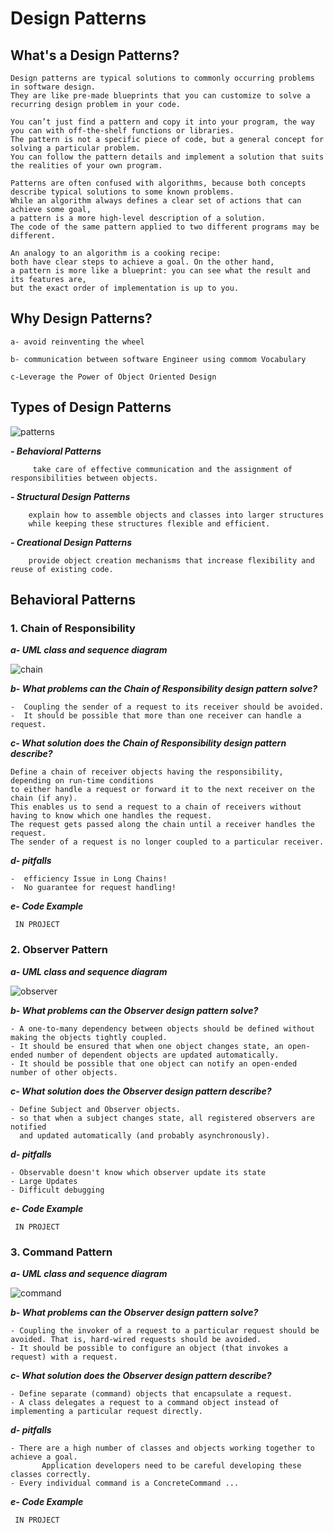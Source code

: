 # Design Patterns

## What's a Design Patterns?

	Design patterns are typical solutions to commonly occurring problems in software design. 
	They are like pre-made blueprints that you can customize to solve a recurring design problem in your code.

	You can’t just find a pattern and copy it into your program, the way you can with off-the-shelf functions or libraries. 
	The pattern is not a specific piece of code, but a general concept for solving a particular problem. 
	You can follow the pattern details and implement a solution that suits the realities of your own program.

	Patterns are often confused with algorithms, because both concepts describe typical solutions to some known problems. 
	While an algorithm always defines a clear set of actions that can achieve some goal,
	a pattern is a more high-level description of a solution. 
	The code of the same pattern applied to two different programs may be different.

	An analogy to an algorithm is a cooking recipe: 
	both have clear steps to achieve a goal. On the other hand, 
	a pattern is more like a blueprint: you can see what the result and its features are, 
	but the exact order of implementation is up to you.

## Why Design Patterns?

    a- avoid reinventing the wheel

    b- communication between software Engineer using commom Vocabulary
    
    c-Leverage the Power of Object Oriented Design

## Types of Design Patterns

![patterns](https://user-images.githubusercontent.com/50085672/180302387-cfa77ad8-b8e2-44f8-8aa5-d7c3fa6cf4b9.PNG)


 ***- Behavioral  Patterns***
			 
		 take care of effective communication and the assignment of responsibilities between objects.
 ***- Structural Design Patterns***
		 
		explain how to assemble objects and classes into larger structures
		while keeping these structures flexible and efficient.
 ***- Creational Design Patterns***
				 
		provide object creation mechanisms that increase flexibility and reuse of existing code.

## **Behavioral Patterns**

 ### 1. Chain of Responsibility

 

***a- UML class and sequence diagram***
 
 
![chain](https://user-images.githubusercontent.com/50085672/180303015-94c0d78c-88c4-470f-9917-22101ae9f164.png)








 ***b- What problems can the Chain of Responsibility design pattern solve?***
 	
  	-  Coupling the sender of a request to its receiver should be avoided.
  	-  It should be possible that more than one receiver can handle a request.


***c- What solution does the Chain of Responsibility design pattern describe?***
	
	Define a chain of receiver objects having the responsibility, depending on run-time conditions
	to either handle a request or forward it to the next receiver on the chain (if any).
	This enables us to send a request to a chain of receivers without having to know which one handles the request. 
	The request gets passed along the chain until a receiver handles the request. 
	The sender of a request is no longer coupled to a particular receiver.
	

 ***d- pitfalls***


 	-  efficiency Issue in Long Chains!
 	-  No guarantee for request handling!

 ***e- Code Example***
 
 	 IN PROJECT
	 
	 
### 2. Observer Pattern

***a- UML class and sequence diagram***

![observer](https://user-images.githubusercontent.com/50085672/180453348-3f11135e-57ed-4308-9284-284f49f8020c.png)


***b- What problems can the Observer design pattern solve?***

	- A one-to-many dependency between objects should be defined without making the objects tightly coupled.
	- It should be ensured that when one object changes state, an open-ended number of dependent objects are updated automatically.
	- It should be possible that one object can notify an open-ended number of other objects.

***c- What solution does the Observer design pattern describe?***

	- Define Subject and Observer objects.
	- so that when a subject changes state, all registered observers are notified
	  and updated automatically (and probably asynchronously).

 ***d- pitfalls***
 
 	- Observable doesn't know which observer update its state
	- Large Updates
	- Difficult debugging
 
 
 
 ***e- Code Example***
 
 	 IN PROJECT


### 3. Command Pattern


***a- UML class and sequence diagram***

![command](https://user-images.githubusercontent.com/50085672/180668082-361e5d39-fc44-464c-ac3c-5a59380a8f2c.jpg)


***b- What problems can the Observer design pattern solve?***

	- Coupling the invoker of a request to a particular request should be avoided. That is, hard-wired requests should be avoided.
	- It should be possible to configure an object (that invokes a request) with a request.


***c- What solution does the Observer design pattern describe?***

	- Define separate (command) objects that encapsulate a request.
	- A class delegates a request to a command object instead of implementing a particular request directly.
	
	
	
 ***d- pitfalls***
 
 	- There are a high number of classes and objects working together to achieve a goal. 
	       Application developers need to be careful developing these classes correctly.
	- Every individual command is a ConcreteCommand ...
 
 
 
 ***e- Code Example***
 
 	 IN PROJECT
